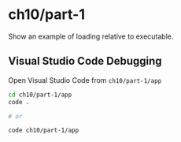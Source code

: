 # ch10/part-1

Show an example of loading relative to executable.

## Visual Studio Code Debugging

Open Visual Studio Code from `ch10/part-1/app`

```bash
cd ch10/part-1/app
code .

# or

code ch10/part-1/app
```
